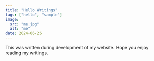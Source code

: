 ```yaml
---
title: "Hello Writings"
tags: ["hello", "sample"]
image:
  src: "me.jpg"
  alt: "me"
date: 2024-06-26
---
```


This was written during development of my website. Hope you enjoy reading my writings.
